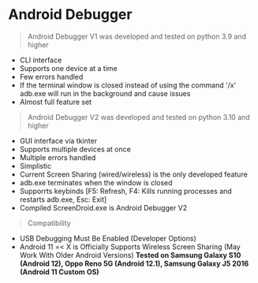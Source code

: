 # Android Debugger
>Android Debugger V1 was developed and tested on python 3.9 and higher
* CLI interface
* Supports one device at a time
* Few errors handled
* If the terminal window is closed instead of using the command '/x' adb.exe will run in the background and cause issues
* Almost full feature set
>Android Debugger V2 was developed and tested on python 3.10 and higher
* GUI interface via tkinter
* Supports multiple devices at once
* Multiple errors handled
* Simplistic 
* Current Screen Sharing (wired/wireless) is the only developed feature
* adb.exe terminates when the window is closed
* Supporrts keybinds [F5: Refresh, F4: Kills running processes and restarts adb.exe, Esc: Exit]
* Compiled ScreenDroid.exe is Android Debugger V2
>Compatibility
* USB Debugging Must Be Enabled (Developer Options)
* Android 11 =< X is Officially Supports Wireless Screen Sharing (May Work With Older Android Versions)
**Tested on Samsung Galaxy S10 (Android 12), Oppo Reno 5G (Android 12.1), Samsung Galaxy J5 2016 (Android 11 Custom OS)**
